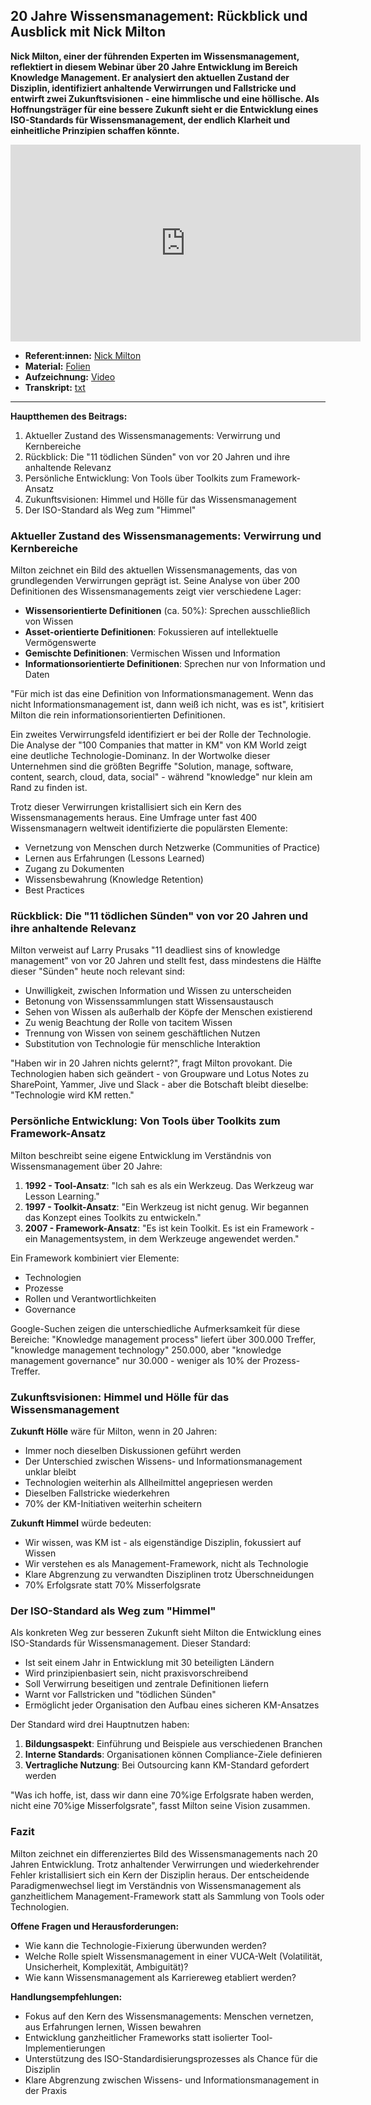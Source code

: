 ## 20 Jahre Wissensmanagement: Rückblick und Ausblick mit Nick Milton

**Nick Milton, einer der führenden Experten im Wissensmanagement, reflektiert in diesem Webinar über 20 Jahre Entwicklung im Bereich Knowledge Management. Er analysiert den aktuellen Zustand der Disziplin, identifiziert anhaltende Verwirrungen und Fallstricke und entwirft zwei Zukunftsvisionen - eine himmlische und eine höllische. Als Hoffnungsträger für eine bessere Zukunft sieht er die Entwicklung eines ISO-Standards für Wissensmanagement, der endlich Klarheit und einheitliche Prinzipien schaffen könnte.**

<iframe width="560" height="315" src="https://www.youtube-nocookie.com/embed/S1-T3cO3zFw?si=6zxTSl42SXRKf585" title="YouTube video player" frameborder="0" allow="accelerometer; autoplay; clipboard-write; encrypted-media; gyroscope; picture-in-picture; web-share" referrerpolicy="strict-origin-when-cross-origin" allowfullscreen></iframe>

* **Referent:innen:** [Nick Milton](https://www.linkedin.com/in/nickmilton/)
* **Material:** [Folien](https://cloud.cogneon.de/s/pzSRk9AGCeRtpdi)
* **Aufzeichnung:** [Video](https://www.youtube.com/watch?v=S1-T3cO3zFw&list=PLsDEDkLIwmRxlOVfw5CrZcOMCPSw2p8nF&index=4)
* **Transkript:** [txt](1-4-milton.txt)

---

**Hauptthemen des Beitrags:**

1. Aktueller Zustand des Wissensmanagements: Verwirrung und Kernbereiche
2. Rückblick: Die "11 tödlichen Sünden" von vor 20 Jahren und ihre anhaltende Relevanz
3. Persönliche Entwicklung: Von Tools über Toolkits zum Framework-Ansatz
4. Zukunftsvisionen: Himmel und Hölle für das Wissensmanagement
5. Der ISO-Standard als Weg zum "Himmel"

### Aktueller Zustand des Wissensmanagements: Verwirrung und Kernbereiche

Milton zeichnet ein Bild des aktuellen Wissensmanagements, das von grundlegenden Verwirrungen geprägt ist. Seine Analyse von über 200 Definitionen des Wissensmanagements zeigt vier verschiedene Lager:

- **Wissensorientierte Definitionen** (ca. 50%): Sprechen ausschließlich von Wissen
- **Asset-orientierte Definitionen**: Fokussieren auf intellektuelle Vermögenswerte
- **Gemischte Definitionen**: Vermischen Wissen und Information
- **Informationsorientierte Definitionen**: Sprechen nur von Information und Daten

"Für mich ist das eine Definition von Informationsmanagement. Wenn das nicht Informationsmanagement ist, dann weiß ich nicht, was es ist", kritisiert Milton die rein informationsorientierten Definitionen.

Ein zweites Verwirrungsfeld identifiziert er bei der Rolle der Technologie. Die Analyse der "100 Companies that matter in KM" von KM World zeigt eine deutliche Technologie-Dominanz. In der Wortwolke dieser Unternehmen sind die größten Begriffe "Solution, manage, software, content, search, cloud, data, social" - während "knowledge" nur klein am Rand zu finden ist.

Trotz dieser Verwirrungen kristallisiert sich ein Kern des Wissensmanagements heraus. Eine Umfrage unter fast 400 Wissensmanagern weltweit identifizierte die populärsten Elemente:

- Vernetzung von Menschen durch Netzwerke (Communities of Practice)
- Lernen aus Erfahrungen (Lessons Learned)
- Zugang zu Dokumenten
- Wissensbewahrung (Knowledge Retention)
- Best Practices

### Rückblick: Die "11 tödlichen Sünden" von vor 20 Jahren und ihre anhaltende Relevanz

Milton verweist auf Larry Prusaks "11 deadliest sins of knowledge management" von vor 20 Jahren und stellt fest, dass mindestens die Hälfte dieser "Sünden" heute noch relevant sind:

- Unwilligkeit, zwischen Information und Wissen zu unterscheiden
- Betonung von Wissenssammlungen statt Wissensaustausch
- Sehen von Wissen als außerhalb der Köpfe der Menschen existierend
- Zu wenig Beachtung der Rolle von tacitem Wissen
- Trennung von Wissen von seinem geschäftlichen Nutzen
- Substitution von Technologie für menschliche Interaktion

"Haben wir in 20 Jahren nichts gelernt?", fragt Milton provokant. Die Technologien haben sich geändert - von Groupware und Lotus Notes zu SharePoint, Yammer, Jive und Slack - aber die Botschaft bleibt dieselbe: "Technologie wird KM retten."

### Persönliche Entwicklung: Von Tools über Toolkits zum Framework-Ansatz

Milton beschreibt seine eigene Entwicklung im Verständnis von Wissensmanagement über 20 Jahre:

1. **1992 - Tool-Ansatz**: "Ich sah es als ein Werkzeug. Das Werkzeug war Lesson Learning."
2. **1997 - Toolkit-Ansatz**: "Ein Werkzeug ist nicht genug. Wir begannen das Konzept eines Toolkits zu entwickeln."
3. **2007 - Framework-Ansatz**: "Es ist kein Toolkit. Es ist ein Framework - ein Managementsystem, in dem Werkzeuge angewendet werden."

Ein Framework kombiniert vier Elemente:

- Technologien
- Prozesse
- Rollen und Verantwortlichkeiten
- Governance

Google-Suchen zeigen die unterschiedliche Aufmerksamkeit für diese Bereiche: "Knowledge management process" liefert über 300.000 Treffer, "knowledge management technology" 250.000, aber "knowledge management governance" nur 30.000 - weniger als 10% der Prozess-Treffer.

### Zukunftsvisionen: Himmel und Hölle für das Wissensmanagement

**Zukunft Hölle** wäre für Milton, wenn in 20 Jahren:

- Immer noch dieselben Diskussionen geführt werden
- Der Unterschied zwischen Wissens- und Informationsmanagement unklar bleibt
- Technologien weiterhin als Allheilmittel angepriesen werden
- Dieselben Fallstricke wiederkehren
- 70% der KM-Initiativen weiterhin scheitern

**Zukunft Himmel** würde bedeuten:

- Wir wissen, was KM ist - als eigenständige Disziplin, fokussiert auf Wissen
- Wir verstehen es als Management-Framework, nicht als Technologie
- Klare Abgrenzung zu verwandten Disziplinen trotz Überschneidungen
- 70% Erfolgsrate statt 70% Misserfolgsrate

### Der ISO-Standard als Weg zum "Himmel"

Als konkreten Weg zur besseren Zukunft sieht Milton die Entwicklung eines ISO-Standards für Wissensmanagement. Dieser Standard:

- Ist seit einem Jahr in Entwicklung mit 30 beteiligten Ländern
- Wird prinzipienbasiert sein, nicht praxisvorschreibend
- Soll Verwirrung beseitigen und zentrale Definitionen liefern
- Warnt vor Fallstricken und "tödlichen Sünden"
- Ermöglicht jeder Organisation den Aufbau eines sicheren KM-Ansatzes

Der Standard wird drei Hauptnutzen haben:

1. **Bildungsaspekt**: Einführung und Beispiele aus verschiedenen Branchen
2. **Interne Standards**: Organisationen können Compliance-Ziele definieren
3. **Vertragliche Nutzung**: Bei Outsourcing kann KM-Standard gefordert werden

"Was ich hoffe, ist, dass wir dann eine 70%ige Erfolgsrate haben werden, nicht eine 70%ige Misserfolgsrate", fasst Milton seine Vision zusammen.

### Fazit

Milton zeichnet ein differenziertes Bild des Wissensmanagements nach 20 Jahren Entwicklung. Trotz anhaltender Verwirrungen und wiederkehrender Fehler kristallisiert sich ein Kern der Disziplin heraus. Der entscheidende Paradigmenwechsel liegt im Verständnis von Wissensmanagement als ganzheitlichem Management-Framework statt als Sammlung von Tools oder Technologien.

**Offene Fragen und Herausforderungen:**

- Wie kann die Technologie-Fixierung überwunden werden?
- Welche Rolle spielt Wissensmanagement in einer VUCA-Welt (Volatilität, Unsicherheit, Komplexität, Ambiguität)?
- Wie kann Wissensmanagement als Karriereweg etabliert werden?

**Handlungsempfehlungen:**

- Fokus auf den Kern des Wissensmanagements: Menschen vernetzen, aus Erfahrungen lernen, Wissen bewahren
- Entwicklung ganzheitlicher Frameworks statt isolierter Tool-Implementierungen
- Unterstützung des ISO-Standardisierungsprozesses als Chance für die Disziplin
- Klare Abgrenzung zwischen Wissens- und Informationsmanagement in der Praxis